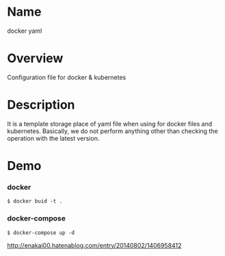 # Name
docker yaml

# Overview
Configuration file for docker & kubernetes 

# Description

It is a template storage place of yaml file when using for docker files and kubernetes.
Basically, we do not perform anything other than checking the operation with the latest version.

# Demo

### docker

```
$ docker buid -t .
```

### docker-compose

```
$ docker-compose up -d
```

http://enakai00.hatenablog.com/entry/20140802/1406958412
